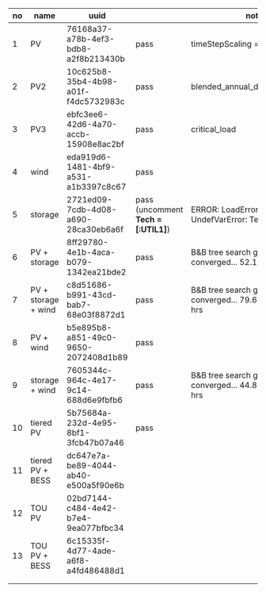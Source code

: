 | no | name                | uuid                                 |                                      | note                                                          |
|----|---------------------|--------------------------------------|--------------------------------------|---------------------------------------------------------------|
| 1  | PV                  | 76168a37-a78b-4ef3-bdb8-a2f8b213430b | pass                                 | timeStepScaling = 0.25                                        |
| 2  | PV2                 | 10c625b8-35b4-4b98-a01f-f4dc5732983c | pass                                 | blended_annual_demand_charges                                 |
| 3  | PV3                 | ebfc3ee6-42d6-4a70-accb-15908e8ac2bf | pass                                 | critical_load                                                 |
| 4  | wind                | eda919d6-1481-4bf9-a531-a1b3397c8c67 | pass                                 |                                                               |
| 5  | storage             | 2721ed09-7cdb-4d08-a690-28ca30eb6a6f | pass (uncomment **Tech = [:UTIL1]**) | ERROR: LoadError: LoadError: UndefVarError: Tech not defined. |
| 6  | PV + storage        | 8ff29780-4e1b-4aca-b079-1342ea21bde2 | pass                                 | B&B tree search gap not converged... 52.15% after 15 hrs      |
| 7  | PV + storage + wind | c8d51686-b991-43cd-bab7-68e03f8872d1 | pass                                 | B&B tree search gap not converged... 79.67% after 1.5 hrs     |
| 8  | PV + wind           | b5e895b8-a851-49c0-9650-2072408d1b89 | pass                                 |                                                               |
| 9  | storage + wind      | 7605344c-964c-4e17-9c14-688d6e9fbfb6 | pass                                 | B&B tree search gap not converged... 44.83% after 1.5 hrs     |
| 10 | tiered PV           | 5b75684a-232d-4e95-8bf1-3fcb47b07a46 | pass                                 |                                                               |
| 11 | tiered PV + BESS    | dc647e7a-be89-4044-ab40-e500a5f90e6b |                                      |                                                               |
| 12 | TOU PV              | 02bd7144-c484-4e42-b7e4-9ea077bfbc34 |                                      |                                                               |
| 13 | TOU PV + BESS       | 6c15335f-4d77-4ade-a6f8-a4fd486488d1 |                                      |                                                               |
|    |                     |                                      |                                      |                                                               |
|    |                     |                                      |                                      |                                                               |
